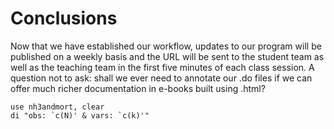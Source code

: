 # Conclusions
Now that we have established our workflow, updates to our program will be published on a weekly basis and the URL will be sent to the student team as well as the teaching team in the first five minutes of each class session. A question not to ask: shall we ever need to annotate our .do files if we can offer much richer documentation in e-books built using .html?

```
use nh3andmort, clear
di "obs: `c(N)' & vars: `c(k)'"      
```